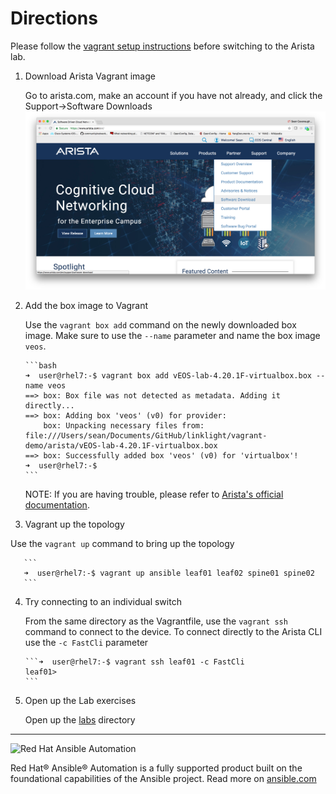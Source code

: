 # Directions

Please follow the [vagrant setup instructions](../README.md) before switching to the Arista lab.

1. Download Arista Vagrant image

   Go to arista.com, make an account if you have not already, and click the Support->Software Downloads ![screenshot](download.png)

2. Add the box image to Vagrant

   Use the `vagrant box add` command on the newly downloaded box image.  Make sure to use the `--name` parameter and name the box image `veos`.

       ```bash
       ➜  user@rhel7:-$ vagrant box add vEOS-lab-4.20.1F-virtualbox.box --name veos
       ==> box: Box file was not detected as metadata. Adding it directly...
       ==> box: Adding box 'veos' (v0) for provider:
           box: Unpacking necessary files from:        file:///Users/sean/Documents/GitHub/linklight/vagrant-demo/arista/vEOS-lab-4.20.1F-virtualbox.box
       ==> box: Successfully added box 'veos' (v0) for 'virtualbox'!
       ➜  user@rhel7:-$
       ```

   NOTE: If you are having trouble, please refer to [Arista's official documentation](https://eos.arista.com/using-veos-with-vagrant-and-virtualbox/).

3.  Vagrant up the topology

   Use the `vagrant up` command to bring up the topology

       ```
       ➜  user@rhel7:-$ vagrant up ansible leaf01 leaf02 spine01 spine02
       ```

4. Try connecting to an individual switch

   From the same directory as the Vagrantfile, use the `vagrant ssh` command to connect to the device.  To connect directly to the Arista CLI use the `-c FastCli` parameter

       ```➜  user@rhel7:-$ vagrant ssh leaf01 -c FastCli
       leaf01>
       ```

5. Open up the Lab exercises

   Open up the [labs](./labs) directory

 ---
![Red Hat Ansible Automation](../../images/rh-ansible-automation.png)

Red Hat® Ansible® Automation is a fully supported product built on the foundational capabilities of the Ansible project. Read more on [ansible.com](https://www.ansible.com/overview/networking)
